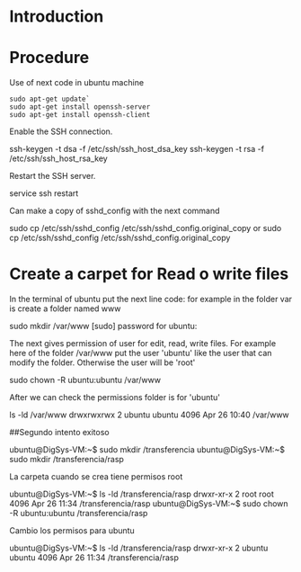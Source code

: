 # Introduction

# Procedure
Use of next code in ubuntu machine 

```
sudo apt-get update`
sudo apt-get install openssh-server
sudo apt-get install openssh-client
```

Enable the SSH connection.

ssh-keygen -t dsa -f /etc/ssh/ssh_host_dsa_key
ssh-keygen -t rsa -f /etc/ssh/ssh_host_rsa_key

Restart the SSH server.

service ssh restart

Can make a copy of sshd_config with the next command

sudo cp /etc/ssh/sshd_config  /etc/ssh/sshd_config.original_copy
or 
sudo cp /etc/ssh/sshd_config  /etc/ssh/sshd_config.original_copy

# Create a carpet for Read o write files

In the terminal of ubuntu put the next line code: for example in the folder var is create a folder named www

sudo mkdir /var/www
[sudo] password for ubuntu: 

The next gives permission of user for edit, read, write files. For example here of the folder /var/www put the user 'ubuntu' like the user that can modify the folder. Otherwise the user will be 'root' 

sudo chown -R ubuntu:ubuntu /var/www

After we can check the permissions folder is for 'ubuntu'

ls -ld /var/www
drwxrwxrwx 2 ubuntu ubuntu 4096 Apr 26 10:40 /var/www

##Segundo intento exitoso

ubuntu@DigSys-VM:~$ sudo mkdir /transferencia
ubuntu@DigSys-VM:~$ sudo mkdir /transferencia/rasp

La carpeta cuando se crea tiene permisos root

ubuntu@DigSys-VM:~$ ls -ld /transferencia/rasp
drwxr-xr-x 2 root root 4096 Apr 26 11:34 /transferencia/rasp
ubuntu@DigSys-VM:~$ sudo chown -R ubuntu:ubuntu /transferencia/rasp

Cambio los permisos para ubuntu

ubuntu@DigSys-VM:~$ ls -ld /transferencia/rasp
drwxr-xr-x 2 ubuntu ubuntu 4096 Apr 26 11:34 /transferencia/rasp

